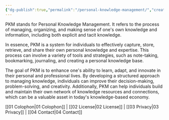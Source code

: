 ```yaml
---
{"dg-publish":true,"permalink":"/personal-knowledge-management/","created":"2023-03-19T16:29:39.789-04:00","updated":"2023-03-25T10:33:03.373-04:00"}
---
```


PKM stands for Personal Knowledge Management. It refers to the process of managing, organizing, and making sense of one's own knowledge and information, including both explicit and tacit knowledge.

In essence, PKM is a system for individuals to effectively capture, store, retrieve, and share their own personal knowledge and expertise. This process can involve a variety of tools and strategies, such as note-taking, bookmarking, journaling, and creating a personal knowledge base.

The goal of PKM is to enhance one's ability to learn, adapt, and innovate in their personal and professional lives. By developing a structured approach to managing knowledge, individuals can improve their decision-making, problem-solving, and creativity. Additionally, PKM can help individuals build and maintain their own network of knowledge resources and connections, which can be a valuable asset in today's knowledge-based economy.


<div class="transclusion internal-embed is-loaded"><div class="markdown-embed">



[[01 Colophon\|01 Colophon]] | [[02 License\|02 License]] | [[03 Privacy\|03 Privacy]] | [[04 Contact\|04 Contact]]

</div></div>
